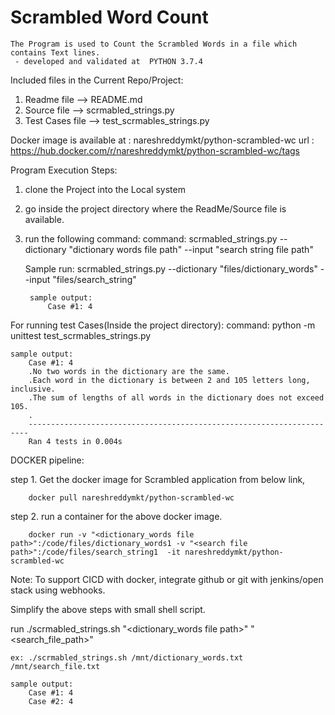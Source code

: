 # Scrambled Word Count 
    The Program is used to Count the Scrambled Words in a file which contains Text lines.
     - developed and validated at  PYTHON 3.7.4

Included files in the Current Repo/Project:
1. Readme file --> README.md
2. Source file --> scrmabled_strings.py 
3. Test Cases file --> test_scrmables_strings.py

Docker image is available at : nareshreddymkt/python-scrambled-wc
url : https://hub.docker.com/r/nareshreddymkt/python-scrambled-wc/tags


Program Execution Steps:
1. clone the Project into the Local system
2. go inside the project directory where the ReadMe/Source file is available.
3. run the following command:
    command: scrmabled_strings.py --dictionary "dictionary words file path" --input "search string file path"
    
    Sample run:
        scrmabled_strings.py --dictionary "files/dictionary_words" --input "files/search_string"
        
        sample output:
            Case #1: 4

For running test Cases(Inside the project directory):
    command: python -m unittest test_scrmables_strings.py
    
    sample output:
        Case #1: 4
        .No two words in the dictionary are the same.
        .Each word in the dictionary is between 2 and 105 letters long, inclusive.
        .The sum of lengths of all words in the dictionary does not exceed 105.
        .
        ----------------------------------------------------------------------
        Ran 4 tests in 0.004s
        
        
DOCKER pipeline:

step 1. Get the docker image for Scrambled application from below link,
		
        docker pull nareshreddymkt/python-scrambled-wc

step 2. run a container for the above docker image.
		
        docker run -v "<dictionary_words file path>":/code/files/dictionary_words1 -v "<search file path>":/code/files/search_string1  -it nareshreddymkt/python-scrambled-wc
        
        
Note: To support CICD with docker, integrate github or git with jenkins/open stack using webhooks.


Simplify the above steps with small shell script.

run ./scrmabled_strings.sh  "<dictionary_words file path>"  "<search_file_path>"

	ex: ./scrmabled_strings.sh /mnt/dictionary_words.txt  /mnt/search_file.txt
	
	sample output:
		Case #1: 4
		Case #2: 4
